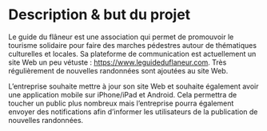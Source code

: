 # Description & but du projet

Le guide du flâneur est une association qui permet de promouvoir le tourisme solidaire pour faire des marches pédestres autour de thématiques 
culturelles et locales. Sa plateforme de communication est actuellement un site Web un peu vétuste : https://www.leguideduflaneur.com.
Très régulièrement de nouvelles randonnées sont ajoutées au site Web.

L’entreprise souhaite mettre à jour son site Web et souhaite également avoir une application mobile sur iPhone/iPad et Android. Cela permettra de toucher un public plus nombreux mais l’entreprise pourra également envoyer des notifications afin d’informer les utilisateurs de la publication de nouvelles randonnées.
